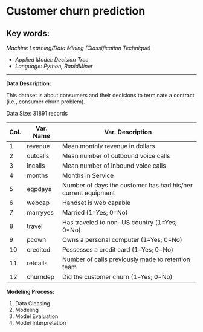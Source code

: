 # Customer churn prediction
## **Key words:**

_Machine Learning/Data Mining (Classification Technique)_
+ _Applied Model: Decision Tree_
+ _Language: Python, RapidMiner_

***
**Data Description:**

This dataset is about consumers and their decisions to terminate a contract (i.e., consumer churn problem).

Data Size: 31891 records

Col.  | Var. Name | Var. Description
-----| ----------| --------------------------------------------------------------
1  |   revenue  |  Mean monthly revenue in dollars
2   |  outcalls  | Mean number of outbound voice calls
3    | incalls   | Mean number of inbound voice calls
4    | months    | Months in Service
5    | eqpdays   | Number of days the customer has had his/her current equipment
6   | webcap     |Handset is web capable
7   |  marryyes  | Married (1=Yes; 0=No)
8   |  travel    | Has traveled to non-US country (1=Yes; 0=No)
9   |  pcown     | Owns a personal computer (1=Yes; 0=No)
10  |  creditcd  | Possesses a credit card (1=Yes; 0=No)
11  |  retcalls  | Number of calls previously made to retention team
12  |  churndep  | Did the customer churn (1=Yes; 0=No)



**Modeling Process:**

1. Data Cleasing
2. Modeling
3. Model Evaluation
4. Model Interpretation
